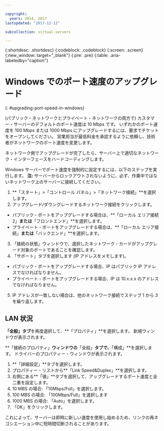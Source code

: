 ```yaml
---

copyright:
  years: 2014, 2017
lastupdated: "2017-12-12"

subcollection: virtual-servers

---
```


{:shortdesc: .shortdesc}
{:codeblock: .codeblock}
{:screen: .screen}
{:new_window: target="_blank"}
{:pre: .pre}
{:table: .aria-labeledby="caption"}

# Windows でのポート速度のアップグレード
{: #upgrading-port-speed-in-windows}

(パブリック・ネットワークとプライベート・ネットワークの両方で) カスタマー・サーバーのデフォルトのポート速度は 10 Mbps です。 いずれかのポート速度を 100 Mbps または 1000 Mbps にアップグレードするには、要求でチケットをオープンしてください。 営業担当が最低料金を承認するように依頼し、技術者がネットワークのポート速度を変更します。

ネットワーク側でアップグレードが完了したら、サーバー上で適切なネットワーク・インターフェースをハードコーディングします。

Windows サーバーでポート速度を強制的に設定するには、以下のステップを実行します。 **注:** サーバーからロックアウトされないように、必ず、作業中ではないネットワーク上のサーバーに接続してください。

1. **「スタート」>「コントロール パネル」>「ネットワーク接続」**を選択します。
2. アップグレード/ダウングレードするネットワーク接続をクリックします。
  * パブリック・ポートをアップグレードする場合は、**「ローカル エリア接続 2」**または**「フロントエンド」**を選択します。
  * プライベート・ポートをアップグレードする場合は、**「ローカル エリア接続」**または**「バックエンド」**を選択します。
3. 「接続の状態」ウィンドウで、選択したネットワーク・カードがアップグレード対象のポートであることを確認します。
4. 「サポート」タブを選択します (IP アドレスをメモします)。
  * パブリック・ポートをアップグレードする場合、IP はパブリック IP アドレスでなければなりません。
  * プライベート・ポートをアップグレードする場合、IP は 10.x.x.x のアドレスでなければなりません。
5. IP アドレスが一致しない場合は、他のネットワーク接続でステップ 1 から 3 を繰り返します。

## LAN 状況

**「全般」タブ**を再度選択して、**「プロパティ」**を選択します。 新規ウィンドウが表示されます。

**「接続のプロパティ」**ウィンドウの**「全般」**タブで、**「構成」**を選択します。 ドライバーのプロパティー・ウィンドウが表示されます。

1. **「詳細設定」**タブを選択します。
2. プロパティー・リストから**「Link Speed&Duplex」**を選択します。
3. 右側にある**「値」**タブを選択して、アップグレードするポート速度と全二重を設定します。
  1. 10 MBS の場合: 「10Mbps/Full」を選択します。
  2. 100 MBS の場合: 「100Mbps/Full」を選択します
  3. 1000 MBS の場合: 「Auto」を選択します。
4. 「OK」をクリックします。  

これによって、サーバーは即時に新しい速度を使用し始めるため、リンクの再ネゴシエーション中に短時間切断されることがあります。

